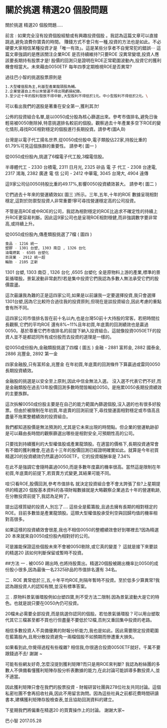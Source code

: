# 關於挑選 精選20 個股問題


關於挑選 精選20 個股問題.....

前言 :
如果完全沒有投資個股經驗或有興趣投資個股 。我認為這篇文章可以直接跳過,避免浪費你寶貴的時間。
賺錢方式不會只有一種,投資的方法也是如此。不必硬要大家相信某種投資才是「唯一有效」。這是某些分享者不自覺常犯的錯誤⋯
這篇文章強調的是應該關注企業ROE 是否持續維持?只要ROE 沒異常變壞,投資人應該要長期持有股票才是!
股價的回測只是證明在ROE正常範圍波動內,投資它的獲利機會相當大。未來藉由0050ETF 每年四季定期檢視ROE是否異常?


過往巴小智的挑選股票原則是 

```sh
1.大型權值股為主,利基型產業龍頭股為輔。
2.企業營運自上市以來營運不得出現虧損紀錄。
3.至少近十年的股利發放不得中斷,大型股利不得低於1元。中小型股利不得低於2元。\
```

可以看出我們的選股是著重在安全第一,獲利其次!

公佈的投資組合名單,是以0050成分股為核心篩選出來。參考市值排名,避免日後輕易被0050刪除掉,特意挑選排名較前的個股。觀察過去十年產業多空下ROE的變化情形,尋找ROE相對穩定的個股進行長期投資。請參考(圖A,B)


台灣是以電子代工揚名世界,從0050成份股中,電子類股佔22家,持股比重的61.79%可見這個族群的重要性。
請參考( 圖一 )

從0050成份股內,挑選了6檔電子代工股,3檔電信股。

半導體代工 - 2330 台積電, 2311 日月光, 2325 矽品
電 子 代工 - 2308 台達電, 2317 鴻海, 2382 廣達
電 信 公司 - 2412 中華電, 3045 台灣大, 4904 遠傳

這9家公司佔0050持股比重的49.17%,影響0050投資績效甚大。
請參考( 圖二 )

它們過去十年來的營運績效如( 圖三 )所示。三年,五年,十年的ROE 數據呈現相對穩定,這對於防禦型投資人非常重要!寧可尋找營運穩定高的公司投資。

不管是高ROE或中ROE的公司，我認為相對穩定的ROE比追求不確定性的持續上升ROE更容易判斷。因此這9家公司也是呈現ROE相對穩健,而非強調數字要非常高,或持續上升。


從0050成份股內,傳產類股挑選了7檔 ( 圖四 )

```sh
食品 - 1216 統一
塑膠 - 1301 台塑, 1303 南亞 , 1326 台化
油電燃氣 - 6505 台塑化
百貨業 - 2912 統一超
輪胎 - 2105 正新 
```

1301 台塑, 1303 南亞 , 1326 台化 ,6505 台塑化 全是原物料上游的產業,標準的景氣循環股。景氣波動非常劇烈!若是集中投資它們我認為多數人無法承受它們的股價震盪。


這次最讓我為難的正是這四家公司,如果是以前讓我一定要選擇投資,我只會選擇1301台塑,因為它比較符合過往我的投資原則,但現在是談投資組合,因此考慮的重點會有所不同。


這四家公司市值排名皆在前十名以內,也是台灣50前十大持股的常客。若把時間拉長觀察,它們的平均ROE 還有8%~11%且年初買,年底賣的回測績效也是贏過0050。基於尊重它們市值排名的前提下納入投資組合。這就像投資0050ETF的投資人並不是都認同所有成份股而去投資的道理是一樣的。


從0050成份股內,金融類股挑選了四檔 ( 圖五 )
金融 - 2881 富邦金, 2882 國泰金, 2886 兆豐金, 2892 第一金


四家金融股,只有富邦金,兆豐金 在年初買,年底賣的回測條件下算贏過或雷同0050長期投資績效。

金融股的挑選是以安全至上原則,因此中信金無法入選。
沒入選不代表它們不好,而是金融類股在過去13年股價回測多數時間皆輸給0050。是拖累0050長期投資績效的主要族群。


這次拆解0050成份股主要是在自己的能力範圍內篩選個股,沒入選的也有很多好股票。但由於被限制在年初買,年底賣的回測前提下,尋找營運面相對穩定或市值高且盡量不拖累整體績效的投資組合。

我們都知道股價是無法預測的,尤其是它未來出現的時間點。但企業的營運軌跡卻是可以藉由長時間的觀察篩選出哪些是相對安全,可預期性高的公司。


只要找到持續獲利的大型權值股或產業龍頭股。在適當的價格下,長期投資通常會有不錯的獲利機會,在過去十三年的股價回測已經證明確實如此。就算是今年初買精選20的投資績效仍然贏過0050ETF。它的投資報酬率是 7.34%

在此不是強調它會隨時贏過0050,而是多數年度贏的機率很高。當然這是限制在年初買,年底賣的前提下,若買賣方式變更,其結果可能不同。


哇!只看ROE,股價回測,參考市值排名 就決定投資組合會不會太誇張了些?上星期提供的精選20 個股基本資料的各項財報數據就是大略觀察企業過去十年的營運軌跡,在分散投資前提下,我認為足夠了。


提出這樣質疑的投資人,別忘了....
這些全是藍籌股,且過去擁有長期的相對穩定的ROE。目前多數皆是產業龍頭股。這類大型權值股承受利空與回歸均值的機率相對高很多。


如果這樣的投資績效會很差,我也不相信0050的整體績效會好到哪裡去?因為精選20 本來就來自0050成份股內相對好的公司。


可是誰能保證這些個股未來不會被0050剔除,或它真的變差？
這就是接下來要談的精選20 該如何判斷保留或暫時不投資。


##方法
一 . 被0050 踢出時,也將持股賣出。精選20個股被踢出機率比0050的成份股小很多,因為最後一名2325矽品的市值排名還有 34名。


二 . ROE 異常低於三,五,十年平均ROE,則隔年暫時不投資。至於低多少算異常?我認為跟投資人的認知有關,並沒有標準答案。

三 . 原物料景氣循環股例如台塑四寶,則不受方法二限制.因為景氣波動大是它的特色。也就是說只要在0050內仍可投資。

20檔未必需要全部投資,而是挑選你認同的個股。若怕景氣循環股？可以用台塑取代其它三檔甚至都不買也行但盡量不要低於12檔,否則又重回集中投資的老路。


相信多數投資人不具備優異的財報分析能力,我也是如此。因此需要限定投資範圍在藍籌股內,且用分散投資避免一兩檔個股不如預期而慘遭重大損失。


如果看到此,你覺得過程有些複雜? 相信我,你很適合投資0050ETF就好。千萬不要跟錢過不去! 謝謝 ~


可能有些網友好奇,怎麼沒提到獲利矩陣?而只是用ROE來判斷? 我認為粉絲團的多數人不俱備看懂獲利矩陣存股分析表數據的能力,在此討論可能誤導多數投資人,並不適當。


因此獲利矩陣只會在我們的股票投資 - 財報研習社團與278位社友共同討論。這個私密社團不會再招收社員,因此不用留言詢問。因為這些社員之前都花費時間研讀書本,建構獲利矩陣存股檢查表,並且協助回測資料的建立。


下星期我們將偏重在精選20 的買賣操作上的討論。
謝謝大家~

巴小智 2017.05.28